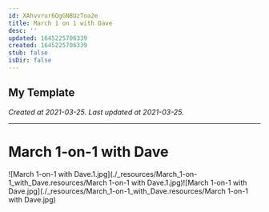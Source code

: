 ```yaml
---
id: XAhvvrur6QgGNBUzToa2e
title: March 1 on 1 with Dave
desc: ''
updated: 1645225706339
created: 1645225706339
stub: false
isDir: false
---
```

My Template
---

_Created at 2021-03-25._
_Last updated at 2021-03-25._




---

# March 1-on-1 with Dave


![March 1-on-1 with Dave.1.jpg](./_resources/March_1-on-1_with_Dave.resources/March 1-on-1 with Dave.1.jpg)![March 1-on-1 with Dave.jpg](./_resources/March_1-on-1_with_Dave.resources/March 1-on-1 with Dave.jpg)

